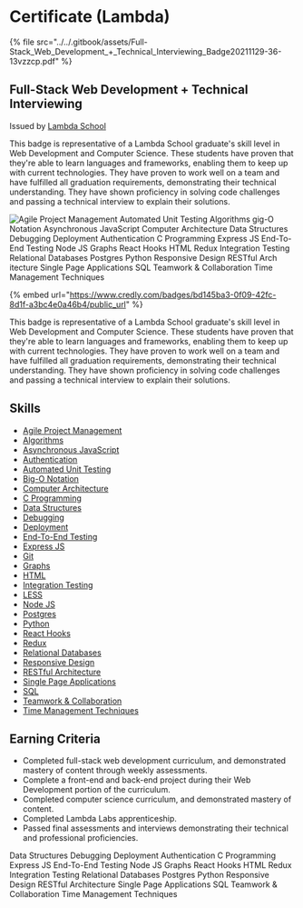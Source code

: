# Certificate (Lambda)

{% file src="../../.gitbook/assets/Full-Stack_Web_Development_+_Technical_Interviewing_Badge20211129-36-13vzzcp.pdf" %}

## Full-Stack Web Development + Technical Interviewing

Issued by [Lambda School](https://www.credly.com/org/lambda-school)

This badge is representative of a Lambda School graduate's skill level in Web Development and Computer Science. These students have proven that they're able to learn languages and frameworks, enabling them to keep up with current technologies. They have proven to work well on a team and have fulfilled all graduation requirements, demonstrating their technical understanding. They have shown proficiency in solving code challenges and passing a technical interview to explain their solutions.

![Agile Project Management Automated Unit Testing Algorithms gig-O Notation Asynchronous JavaScript Computer Architecture Data Structures Debugging Deployment Authentication C Programming Express JS End-To-End Testing Node JS Graphs React Hooks HTML Redux Integration Testing Relational Databases Postgres Python Responsive Design RESTful Arch itecture Single Page Applications SQL Teamwork & Collaboration Time Management Techniques](../../.gitbook/assets/chrome_44NdKjdBXK.png)

{% embed url="https://www.credly.com/badges/bd145ba3-0f09-42fc-8d1f-a3bc4e0a46b4/public_url" %}

This badge is representative of a Lambda School graduate's skill level in Web Development and Computer Science. These students have proven that they're able to learn languages and frameworks, enabling them to keep up with current technologies. They have proven to work well on a team and have fulfilled all graduation requirements, demonstrating their technical understanding. They have shown proficiency in solving code challenges and passing a technical interview to explain their solutions.

## Skills

- [Agile Project Management](https://www.credly.com/skills/agile-project-management)
- [Algorithms](https://www.credly.com/skills/algorithms)
- [Asynchronous JavaScript](https://www.credly.com/skills/asynchronous-javascript)
- [Authentication](https://www.credly.com/skills/authentication)
- [Automated Unit Testing](https://www.credly.com/skills/automated-unit-testing)
- [Big-O Notation](https://www.credly.com/skills/big-o-notation)
- [Computer Architecture](https://www.credly.com/skills/computer-architecture)
- [C Programming](https://www.credly.com/skills/c-programming.d1dac02c)
- [Data Structures](https://www.credly.com/skills/data-structures)
- [Debugging](https://www.credly.com/skills/debugging)
- [Deployment](https://www.credly.com/skills/deployment)
- [End-To-End Testing](https://www.credly.com/skills/end-to-end-testing)
- [Express JS](https://www.credly.com/skills/express-js.215d95f8)
- [Git](https://www.credly.com/skills/git)
- [Graphs](https://www.credly.com/skills/graphs)
- [HTML](https://www.credly.com/skills/html)
- [Integration Testing](https://www.credly.com/skills/integration-testing)
- [LESS](https://www.credly.com/skills/less)
- [Node JS](https://www.credly.com/skills/node-js.30a66936)
- [Postgres](https://www.credly.com/skills/postgres)
- [Python](https://www.credly.com/skills/python)
- [React Hooks](https://www.credly.com/skills/react-hooks)
- [Redux](https://www.credly.com/skills/redux)
- [Relational Databases](https://www.credly.com/skills/relational-databases)
- [Responsive Design](https://www.credly.com/skills/responsive-design)
- [RESTful Architecture](https://www.credly.com/skills/restful-architecture)
- [Single Page Applications](https://www.credly.com/skills/single-page-applications.3d95f3f3)
- [SQL](https://www.credly.com/skills/sql)
- [Teamwork & Collaboration](https://www.credly.com/skills/teamwork-collaboration)
- [Time Management Techniques](https://www.credly.com/skills/time-management-techniques)

## Earning Criteria

- Completed full-stack web development curriculum, and demonstrated mastery of content through weekly assessments.
- Complete a front-end and back-end project during their Web Development portion of the curriculum.
- Completed computer science curriculum, and demonstrated mastery of content.
- Completed Lambda Labs apprenticeship.
- Passed final assessments and interviews demonstrating their technical and professional proficiencies.

Data Structures Debugging Deployment Authentication C Programming Express JS End-To-End Testing Node JS Graphs React Hooks HTML Redux Integration Testing Relational Databases Postgres Python Responsive Design RESTful Architecture Single Page Applications SQL Teamwork & Collaboration Time Management Techniques
